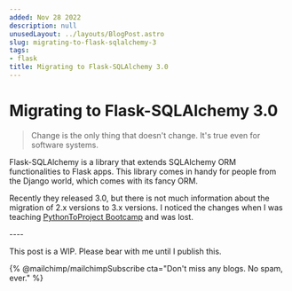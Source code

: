 ```yaml
---
added: Nov 28 2022
description: null
unusedLayout: ../layouts/BlogPost.astro
slug: migrating-to-flask-sqlalchemy-3
tags:
- flask
title: Migrating to Flask-SQLAlchemy 3.0
---
```


# Migrating to Flask-SQLAlchemy 3.0

> Change is the only thing that doesn't change. It's true even for software systems.&#x20;

Flask-SQLAlchemy is a library that extends SQLAlchemy ORM functionalities to Flask apps. This library comes in handy for people from the Django world, which comes with its fancy ORM.

Recently they released 3.0, but there is not much information about the migration of 2.x versions to 3.x versions. I noticed the changes when I was teaching [PythonToProject Bootcamp](https://bhavaniravi.gumroad.com/l/LaFSj) and was lost.

\----

This post is a WIP. Please bear with me until I publish this.

{% @mailchimp/mailchimpSubscribe cta="Don't miss any blogs. No spam, ever." %}